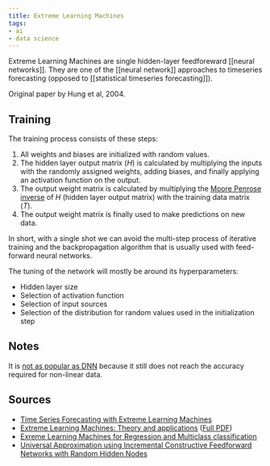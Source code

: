 ```yaml
---
title: Extreme Learning Machines
tags:
- ai
- data science
---
```


Extreme Learning Machines are single hidden-layer feedforeward [[neural networks]]. They are one of the [[neural network]] approaches to timeseries forecasting (opposed to [[statistical timeseries forecasting]]).

Original paper by Hung et al, 2004. 

## Training
The training process consists of these steps:

1. All weights and biases are initialized with random values.
2. The hidden layer output matrix ($H$) is calculated by multiplying the inputs with the randomly assigned weights, adding biases, and finally applying an activation function on the output.
3. The output weight matrix is calculated by multiplying the [Moore Penrose inverse](https://en.wikipedia.org/wiki/Moore%E2%80%93Penrose_inverse) of $H$ (hidden layer output matrix) with the training data matrix ($T$).
4. The output weight matrix is finally used to make predictions on new data.

In short, with a single shot we can avoid the multi-step process of iterative training and the backpropagation algorithm that is usually used with feed-forward neural networks.

The tuning of the network will mostly be around its hyperparameters:
- Hidden layer size
- Selection of activation function
- Selection of input sources
- Selection of the distribution for random values used in the initialization step

## Notes
It is [not as popular as DNN](https://www.researchgate.net/post/Why-Extreme-Learning-machine-is-not-so-popular-as-Deep-Learning) because it still does not reach the accuracy required for non-linear data.

## Sources
- [Time Series Forecasting with Extreme Learning Machines](https://www.analyticsvidhya.com/blog/2021/12/time-series-forecasting-with-extreme-learning-machines/)
- [Extreme Learning Machines: Theory and applications](https://www.sciencedirect.com/science/article/abs/pii/S0925231206000385) ([Full PDF](https://web.njit.edu/~usman/courses/cs675_fall20/ELM-NC-2006.pdf))
- [Exreme Learning Machines for Regression and Multiclass classification](https://ieeexplore.ieee.org/document/6035797)
- [Universal Approximation using Incremental Constructive Feedforward Networks with Random Hidden Nodes](https://www.researchgate.net/publication/6928613_Universal_Approximation_Using_Incremental_Constructive_Feedforward_Networks_With_Random_Hidden_Nodes)
